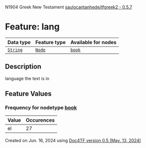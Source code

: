 N1904 Greek New Testament <a href="https://github.com/saulocantanhede/tfgreek2">saulocantanhede/tfgreek2 - 0.5.7</a>
# Feature: lang
Data type|Feature type|Available for nodes
---|---|---
[`String`](featuresbydatatype.md#string)|[`Node`](featuresbytype.md#node)| [`book`](featuresbynodetype.md#book) 
## Description
language the text is in
## Feature Values
### Frequency for nodetype [book](featuresbynodetype.md#book)
Value|Occurences
---|---
el|27
 

Created on Jun. 16, 2024 using [Doc4TF version 0.5 (May. 13, 2024)](https://github.com/tonyjurg/Doc4TF/blob/main/CreateFeatureDoc.ipynb) 